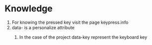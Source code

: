 # Knowledge
1. For knowing the pressed key visit the page keypress.info
2. data-<someting> is a personalize attribute
   1. In the case of the project data-key represent the keyboard key
   